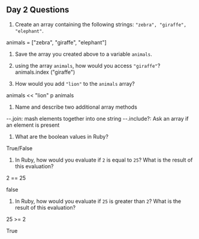 ## Day 2 Questions

1. Create an array containing the following strings: `"zebra", "giraffe", "elephant"`.

animals = ["zebra", "giraffe", "elephant"]

1. Save the array you created above to a variable `animals`.

1. using the array `animals`, how would you access `"giraffe"`?
animals.index ("giraffe")

1. How would you add `"lion"` to the `animals` array?

animals << "lion"
p animals

1. Name and describe two additional array methods

--.join: mash elements together into one string
--.include?: Ask an array if an element is present

1. What are the boolean values in Ruby?

True/False

1. In Ruby, how would you evaluate if `2` is equal to `25`? What is the result of this evaluation?

2 == 25

false

1. In Ruby, how would you evaluate if `25` is greater than `2`? What is the result of this evaluation?

25 >= 2

True
